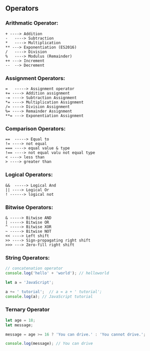 ## Operators
### Arithmatic Operator:
```
+ ---->	Addition
-	----> Subtraction
*	----> Multiplication
** --->	Exponentiation (ES2016)
/	----> Division
%	----> Modulus (Remainder)
++ --->	Increment
--	--> Decrement
```
### Assignment Operators:
```
=	-----> Assignment operator	
+= ----> Addition assignment	
-= ----> Subtraction Assignment	
*= ----> Multiplication Assignment	
/= ----> Division Assignment	
%= ----> Remainder Assignment	
**= ---> Exponentiation Assignment
```
### Comparison Operators:
```
==	-----> Equal to
!= ----> not equal
=== ----> equal value & type
!== ----> not equal valu not equal type
< ----> less than
> ----> greater than	
```
### Logical Operators:
```
&&	-----> Logical And
|| ----> Logical Or
! ------> logical not
```
### Bitwise Operators:
```
& -----> Bitwise AND
| -----> Bitwise OR
^ -----> Bitwise XOR
~ -----> Bitwise NOT
<< ----> Left shift
>> ----> Sign-propagating right shift
>>> ---> Zero-fill right shift
```
### String Operators:
```javascript
// concatenation operator
console.log('hello' + 'world'); // helloworld

let a = 'JavaScript';

a += ' tutorial';  // a = a + ' tutorial';
console.log(a); // JavaScript tutorial
```
### Ternary Operator
```javascript
let age = 18;
let message;

message = age >= 16 ? 'You can drive.' : 'You cannot drive.';

console.log(message); // You can drive
```
